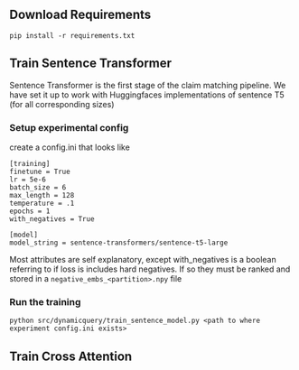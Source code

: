 ## Download Requirements
`pip install -r requirements.txt`

## Train Sentence Transformer
Sentence Transformer is the first stage of the claim matching pipeline. We have set it up to work with Huggingfaces implementations of sentence T5 (for all corresponding sizes)

### Setup experimental config
create a config.ini that looks like
```
[training]
finetune = True
lr = 5e-6
batch_size = 6
max_length = 128
temperature = .1
epochs = 1
with_negatives = True

[model]
model_string = sentence-transformers/sentence-t5-large
```
Most attributes are self explanatory, except with_negatives is a boolean referring to if loss is includes hard negatives. If so they must be ranked and stored in a `negative_embs_<partition>.npy` file

### Run the training
```
python src/dynamicquery/train_sentence_model.py <path to where experiment config.ini exists>
```

## Train Cross Attention